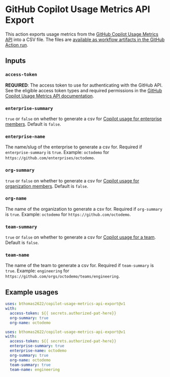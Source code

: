 # GitHub Copilot Usage Metrics API Export
This action exports usage metrics from the [GitHub Copilot Usage Metrics API](https://docs.github.com/en/rest/copilot/copilot-usage?apiVersion=2022-11-28) into a CSV file. The files are [available as workflow artifacts in the GitHub Action run](https://docs.github.com/en/enterprise-cloud@latest/actions/managing-workflow-runs/downloading-workflow-artifacts). 

## Inputs

### `access-token`

**REQUIRED**: The access token to use for authenticating with the GitHub API. See the eligible access token types and required permissions in the [GitHub Copilot Usage Metrics API documentation](https://docs.github.com/en/rest/copilot/copilot-usage?apiVersion=2022-11-28).

### `enterprise-summary`

`true` or `false` on whether to generate a csv for [Copilot usage for enterprise members](https://docs.github.com/en/rest/copilot/copilot-usage?apiVersion=2022-11-28#get-a-summary-of-copilot-usage-for-enterprise-members). Default is `false`.

### `enterprise-name`

The name/slug of the enterprise to generate a csv for. Required if `enterprise-summary` is `true`. Example: `octodemo` for `https://github.com/enterprises/octodemo`.

### `org-summary`

`true` or `false` on whether to generate a csv for [Copilot usage for organization members](https://docs.github.com/en/rest/copilot/copilot-usage?apiVersion=2022-11-28#get-a-summary-of-copilot-usage-for-organization-members). Default is `false`.

### `org-name`

The name of the organization to generate a csv for. Required if `org-summary` is `true`. Example: `octodemo` for `https://github.com/octodemo`.

### `team-summary`

`true` or `false` on whether to generate a csv for [Copilot usage for a team](https://docs.github.com/en/rest/copilot/copilot-usage?apiVersion=2022-11-28#get-a-summary-of-copilot-usage-for-a-team). Default is `false`.

### `team-name`

The name of the team to generate a csv for. Required if `team-summary` is `true`. Example: `engineering` for `https://github.com/orgs/octodemo/teams/engineering`.

## Example usages

```yaml
uses: bthomas2622/copilot-usage-metrics-api-export@v1
with:
  access-token: ${{ secrets.authorized-pat-here}}
  org-summary: true
  org-name: octodemo
```

```yaml
uses: bthomas2622/copilot-usage-metrics-api-export@v1
with:
  access-token: ${{ secrets.authorized-pat-here}}
  enterprise-summary: true
  enterprise-name: octodemo
  org-summary: true
  org-name: octodemo
  team-summary: true
  team-name: engineering
```
